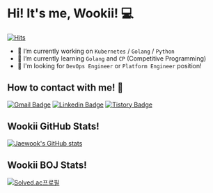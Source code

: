 # Hi! It's me, Wookii! 💻
[![Hits](https://hits.seeyoufarm.com/api/count/incr/badge.svg?url=https%3A%2F%2Fgithub.com%2Fgjbae1212%2F&count_bg=%2379C83D&title_bg=%23555555&icon=&icon_color=%23E7E7E7&title=hits&edge_flat=false)](https://hits.seeyoufarm.com)

- 🔭 I’m currently working on `Kubernetes` / `Golang` / `Python`
- 🌱 I’m currently learning `Golang` and `CP` (Competitive Programming)
- 👀 I'm looking for `DevOps Engineer` or `Platform Engineer` position!

## How to contact with me! 📱
[![Gmail Badge](https://img.shields.io/badge/Gmail-d14836?style=flat-square&logo=Gmail&logoColor=white&link=mailto:jwoh.dev@gmail.com)](mailto:jwoh.dev@gmail.com)
[![Linkedin Badge](https://img.shields.io/badge/-LinkedIn-blue?style=flat-square&logo=Linkedin&logoColor=white&link=https://www.linkedin.com/in/jaewook-oh-2b96079b/)](https://www.linkedin.com/in/jaewook-oh-2b96079b/)
[![Tistory Badge](https://img.shields.io/badge/Tistory-gray?style=flat-square&logo=kakao&logoColor=white&link=https://wookiist.dev/)](https://wookiist.dev/)   

## Wookii GitHub Stats!
<!-- <p align="center">
  <img src="https://github-readme-stats.vercel.app/api?username=wookiist&show_icons=true&theme=vue-dark&height=180px">
</p> -->
[![Jaewook's GitHub stats](https://github-readme-stats.vercel.app/api?username=wookiist&show_icons=true&theme=vue-dark&height=180px)](https://github.com/wookiist)

## Wookii BOJ Stats!
<!-- <p align="center">
  <img src="http://mazassumnida.wtf/api/pastel/generate_badge?boj=wookii">
</p> -->
[![Solved.ac프로필](http://mazassumnida.wtf/api/pastel/generate_badge?boj=wookii)](https://solved.ac/wookii)

<!--
**wookiist/wookiist** is a ✨ _special_ ✨ repository because its `README.md` (this file) appears on your GitHub profile.
[![Top Langs](https://github-readme-stats.vercel.app/api/top-langs/?username=wookiist&layout=compact&height=180px&theme=vue-dark)](https://github.com/wookiist)
